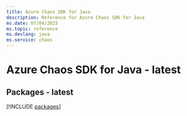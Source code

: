 ```yaml
---
title: Azure Chaos SDK for Java
description: Reference for Azure Chaos SDK for Java
ms.date: 07/04/2025
ms.topic: reference
ms.devlang: java
ms.service: chaos
---
```

# Azure Chaos SDK for Java - latest
## Packages - latest
[!INCLUDE [packages](chaos-index.md)]